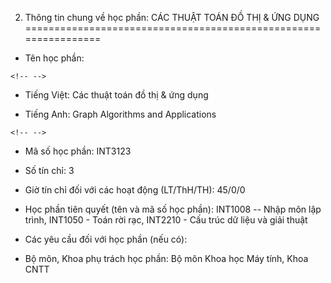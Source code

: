 2. Thông tin chung về học phần: CÁC THUẬT TOÁN ĐỒ THỊ & ỨNG DỤNG
================================================================

-   Tên học phần:

```{=html}
<!-- -->
```
-   Tiếng Việt: Các thuật toán đồ thị & ứng dụng

-   Tiếng Anh: Graph Algorithms and Applications

```{=html}
<!-- -->
```
-   Mã số học phần: INT3123

-   Số tín chỉ: 3

-   Giờ tín chỉ đối với các hoạt động (LT/ThH/TH): 45/0/0

-   Học phần tiên quyết (tên và mã số học phần): INT1008 -- Nhập môn lập
    trình, INT1050 - Toán rời rạc, INT2210 - Cấu trúc dữ liệu và giải
    thuật

-   Các yêu cầu đối với học phần (nếu có):

-   Bộ môn, Khoa phụ trách học phần: Bộ môn Khoa học Máy tính, Khoa CNTT


